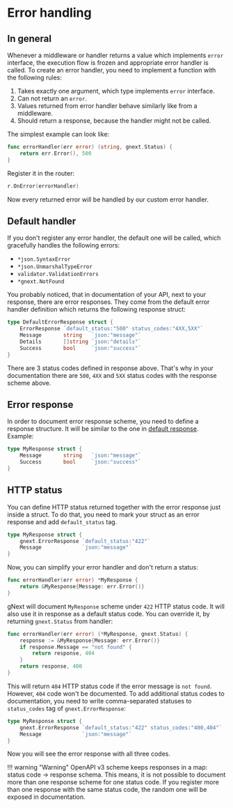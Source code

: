 # Error handling

## In general
Whenever a middleware or handler returns a value which implements `error` interface, the execution flow is frozen and appropriate error handler is called.
To create an error handler, you need to implement a function with the following  rules:

1. Takes exactly one argument, which type implements `error` interface.
2. Can not return an `error`.
3. Values returned from error handler behave similarly like from a middleware.
4. Should return a response, because the handler might not be called.

The simplest example can look like:

```go
func errorHandler(err error) (string, gnext.Status) {
	return err.Error(), 500
}
```

Register it in the router:

```go
r.OnError(errorHandler)
```

Now every returned error will be handled by our custom error handler.

## Default handler
If you don't register any error handler, the default one will be called, which gracefully handles the following errors:

* `*json.SyntaxError`
* `*json.UnmarshalTypeError`
* `validator.ValidationErrors`
* `*gnext.NotFound`

You probably noticed, that in documentation of your API, next to your response, there are error responses. 
They come from the default error handler definition which returns the following response struct:

```go
type DefaultErrorResponse struct {
	ErrorResponse `default_status:"500" status_codes:"4XX,5XX"`
	Message       string   `json:"message"`
	Details       []string `json:"details"`
	Success       bool     `json:"success"`
}
```

There are 3 status codes defined in response above. 
That's why in your documentation there are `500`, `4XX` and `5XX` status codes with the response scheme above.


## Error response

In order to document error response scheme, you need to define a response structure.
It will be similar to the one in [default response](#default-handler).
Example:

```go
type MyResponse struct {
	Message       string   `json:"message"`
	Success       bool     `json:"success"`
}
```

## HTTP status

You can define HTTP status returned together with the error response just inside a struct.
To do that, you need to mark your struct as an error response and add `default_status` tag.

```go
type MyResponse struct {
	gnext.ErrorResponse `default_status:"422"`
	Message             `json:"message"`
}
```

Now, you can simplify your error handler and don't return a status:

```go
func errorHandler(err error) *MyResponse {
    return &MyResponse{Message: err.Error()}
}
```

gNext will document `MyResponse` scheme under `422` HTTP status code. It will also use it in response as a default status code.
You can override it, by returning `gnext.Status` from handler:

```go
func errorHandler(err error) (*MyResponse, gnext.Status) {
	response := &MyResponse{Message: err.Error()}
	if response.Message == "not found" {
		return response, 404
    }
    return response, 400
}
```

This will return `404` HTTP status code if the error message is `not found`. However, `404` code won't be documented.
To add additional status codes to documentation, you need to write comma-separated statuses to `status_codes` tag of `gnext.ErrorResponse`:

```go
type MyResponse struct {
	gnext.ErrorResponse `default_status:"422" status_codes:"400,404"`
	Message             `json:"message"`
}
```

Now you will see the error response with all three codes.

!!! warning "Warning"
    OpenAPI v3 scheme keeps responses in a map: status code -> response schema. 
    This means, it is not possible to document more than one response scheme for one status code.
    If you register more than one response with the same status code, the random one will be exposed in documentation.

